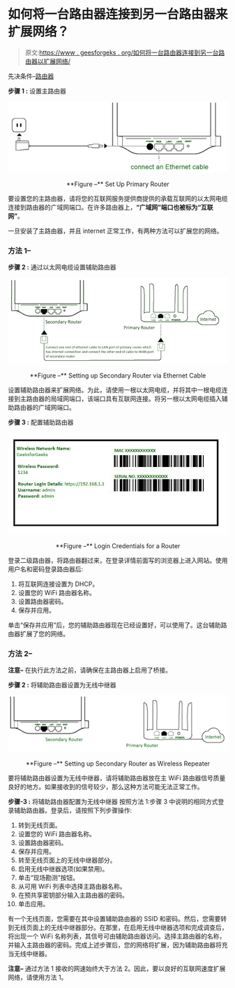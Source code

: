 # 如何将一台路由器连接到另一台路由器来扩展网络？

> 原文:[https://www . geesforgeks . org/如何将一台路由器连接到另一台路由器以扩展网络/](https://www.geeksforgeeks.org/how-to-connect-one-router-to-another-to-expand-the-network/)

先决条件–[路由器](https://www.geeksforgeeks.org/introduction-of-a-router/)

**步骤 1 :** 设置主路由器

![](img/c408ef854f7ef7e2248df437d0022e42.png)

<center>**Figure –** Set Up Primary Router</center>

要设置您的主路由器，请将您的互联网服务提供商提供的承载互联网的以太网电缆连接到路由器的广域网端口。在许多路由器上，**“广域网”**端口也被标为**“互联网”**。

一旦安装了主路由器，并且 internet 正常工作，有两种方法可以扩展您的网络。

### 方法 1–

**步骤 2 :** 通过以太网电缆设置辅助路由器

![](img/8409567b3e12d034371cf5d87706ddd4.png)

<center>**Figure –** Setting up Secondary Router via Ethernet Cable</center>

设置辅助路由器来扩展网络。为此，请使用一根以太网电缆，并将其中一根电缆连接到主路由器的局域网端口，该端口具有互联网连接。将另一根以太网电缆插入辅助路由器的广域网端口。

**步骤 3 :** 配置辅助路由器

![](img/a820dac7af64f8bea385ed8e2c94c2b3.png)

<center>**Figure –** Login Credentials for a Router</center>

登录二级路由器，将路由器翻过来，在登录详情前面写的浏览器上进入网站。使用用户名和密码登录路由器后:

1.  将互联网连接设置为 DHCP。
2.  设置您的 WiFi 路由器名称。
3.  设置路由器密码。
4.  保存并应用。

单击“保存并应用”后，您的辅助路由器现在已经设置好，可以使用了。这台辅助路由器扩展了您的网络。

### 方法 2–

**注意–**
在执行此方法之前，请确保在主路由器上启用了桥接。

**步骤 2 :** 将辅助路由器设置为无线中继器

![](img/32ff1b21287c49ef63f382617259c892.png)

<center>**Figure –** Setting up Secondary Router as Wireless Repeater</center>

要将辅助路由器设置为无线中继器，请将辅助路由器放在主 WiFi 路由器信号质量良好的地方。如果接收到的信号较少，那么这种方法可能无法正常工作。

**步骤-3 :** 将辅助路由器配置为无线中继器
按照方法 1:步骤 3 中说明的相同方式登录辅助路由器。登录后，请按照下列步骤操作:

1.  转到无线页面。
2.  设置您的 WiFi 路由器名称。
3.  设置路由器密码。
4.  保存并应用。
5.  转至无线页面上的无线中继器部分。
6.  启用无线中继器选项(如果禁用)。
7.  单击“现场勘测”按钮。
8.  从可用 WiFi 列表中选择主路由器名称。
9.  在预共享密钥部分输入主路由器的密码。
10.  单击应用。

有一个无线页面，您需要在其中设置辅助路由器的 SSID 和密码。然后，您需要转到无线页面上的无线中继器部分。在那里，在启用无线中继器选项和完成调查后，将出现一个 WiFi 名称列表，其信号可由辅助路由器访问。选择主路由器的名称，并输入主路由器的密码。完成上述步骤后，您的网络将扩展，因为辅助路由器将充当无线中继器。

**注意–**
通过方法 1 接收的网速始终大于方法 2。因此，要以良好的互联网速度扩展网络，请使用方法 1。